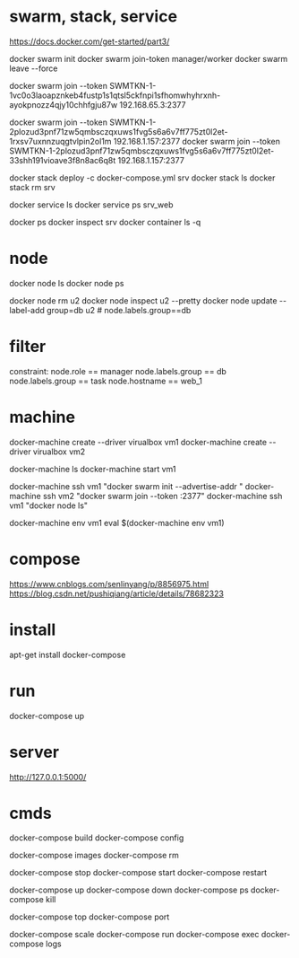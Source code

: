 # swarm, stack, service
https://docs.docker.com/get-started/part3/

docker swarm init
docker swarm join-token manager/worker
docker swarm leave --force

docker swarm join --token SWMTKN-1-1vc0o3laoapznkeb4fustp1s1qtsl5ckfnpi1sfhomwhyhrxnh-ayokpnozz4qjy10chhfgju87w 192.168.65.3:2377

docker swarm join --token SWMTKN-1-2plozud3pnf71zw5qmbsczqxuws1fvg5s6a6v7ff775zt0l2et-1rxsv7uxnnzuqgtvlpin2ol1m 192.168.1.157:2377
docker swarm join --token SWMTKN-1-2plozud3pnf71zw5qmbsczqxuws1fvg5s6a6v7ff775zt0l2et-33shh191vioave3f8n8ac6q8t 192.168.1.157:2377

docker stack deploy -c docker-compose.yml srv
docker stack ls
docker stack rm srv

docker service ls
docker service ps srv_web

docker ps
docker inspect srv
docker container ls -q

# node
docker node ls
docker node ps

docker node rm u2
docker node inspect u2 --pretty
docker node update --label-add group=db u2 # node.labels.group==db

# filter
constraint:
node.role == manager
node.labels.group == db
node.labels.group == task
node.hostname == web_1

# machine
docker-machine create --driver virualbox vm1
docker-machine create --driver virualbox vm2

docker-machine ls
docker-machine start vm1

docker-machine ssh vm1 "docker swarm init --advertise-addr <vm1 ip>"
docker-machine ssh vm2 "docker swarm join --token <token> <ip>:2377"
docker-machine ssh vm1 "docker node ls"

docker-machine env vm1
eval $(docker-machine env vm1)

# compose
https://www.cnblogs.com/senlinyang/p/8856975.html
https://blog.csdn.net/pushiqiang/article/details/78682323

# install
apt-get install docker-compose

# run
docker-compose up

# server
http://127.0.0.1:5000/

# cmds
docker-compose build
docker-compose config

docker-compose images
docker-compose rm

docker-compose stop
docker-compose start
docker-compose restart

docker-compose up
docker-compose down
docker-compose ps
docker-compose kill

docker-compose top
docker-compose port

docker-compose scale
docker-compose run
docker-compose exec
docker-compose logs
